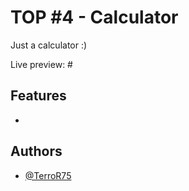 # TOP #4 - Calculator

Just a calculator :)

Live preview: #


## Features

- 


## Authors

- [@TerroR75](https://github.com/TerroR75)
